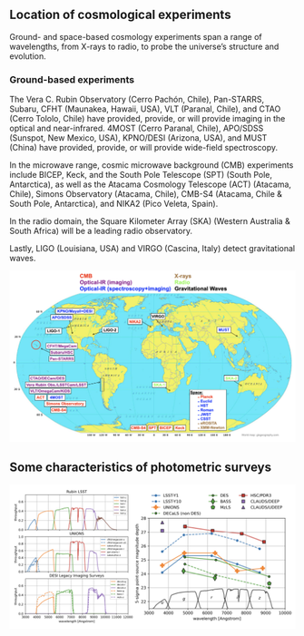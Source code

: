 ## Location of cosmological experiments
Ground- and space-based cosmology experiments span a range of wavelengths, from X-rays to radio, to probe the universe’s structure and evolution.

### Ground-based experiments

The Vera C. Rubin Observatory (Cerro Pachón, Chile), Pan-STARRS, Subaru, CFHT (Maunakea, Hawaii, USA), VLT (Paranal, Chile), and CTAO (Cerro Tololo, Chile) have provided, provide, or will provide imaging in the optical and near-infrared. 4MOST (Cerro Paranal, Chile), APO/SDSS (Sunspot, New Mexico, USA), KPNO/DESI (Arizona, USA), and MUST (China) have provided, provide, or will provide wide-field spectroscopy.

In the microwave range, cosmic microwave background (CMB) experiments include BICEP, Keck, and the South Pole Telescope (SPT) (South Pole, Antarctica), as well as the Atacama Cosmology Telescope (ACT) (Atacama, Chile), Simons Observatory (Atacama, Chile), CMB-S4 (Atacama, Chile & South Pole, Antarctica), and NIKA2 (Pico Veleta, Spain).

In the radio domain, the Square Kilometer Array (SKA) (Western Australia & South Africa) will be a leading radio observatory.

Lastly, LIGO (Louisiana, USA) and VIRGO (Cascina, Italy) detect gravitational waves.


[![Small Image](https://raw.githubusercontent.com/payerne/payerne.github.io/main/docs/images/cosmo_experiment_map.png)]()

## Some characteristics of photometric surveys

[![Small Image](https://raw.githubusercontent.com/payerne/payerne.github.io/main/docs/images/filters_magnitude_depth.png)]()
